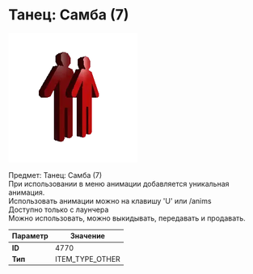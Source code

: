 # Танец: Самба (7)

![Item Image](../img/4770.webp?raw=true)

Предмет: Танец: Самба (7)<br>При использовании в меню анимации добавляется уникальная анимация.<br>Использовать анимации можно на клавишу 'U' или /anims<br>Доступно только с лаунчера<br>Можно использовать, можно выкидывать, передавать и продавать.


| Параметр | Значение |
|----------|----------|
| **ID** | 4770 |
| **Тип** | ITEM_TYPE_OTHER |

